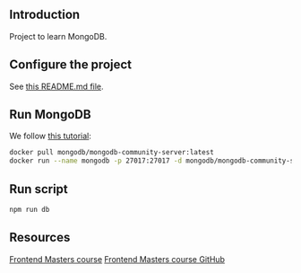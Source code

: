 ## Introduction

Project to learn MongoDB.

## Configure the project

See [this README.md file](https://github.com/CarlosAMolina/pre-commit-js/blob/main/README.md).

## Run MongoDB

We follow [this tutorial](https://www.mongodb.com/docs/manual/tutorial/install-mongodb-community-with-docker/):

```bash
docker pull mongodb/mongodb-community-server:latest
docker run --name mongodb -p 27017:27017 -d mongodb/mongodb-community-server:latest
```

## Run script

```bash
npm run db
```

## Resources

[Frontend Masters course](https://frontendmasters.com/courses/mongodb)
[Frontend Masters course GitHub](https://github.com/FrontendMasters/intro-mongo-db)

